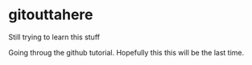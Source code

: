 # gitouttahere
Still trying to learn this stuff

Going throug the github tutorial. Hopefully this this will be the last time.
